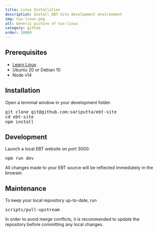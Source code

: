 ```yaml
---
title: Linux Installation
description: Install EBT-Site development environment
img: tux-linux.png
alt: Generic picture of tux-linux
category: github
order: 10000
---
```


## Prerequisites

* [Learn Linux](https://linuxjourney.com/)
* Ubuntu 20 or Debian 10 
* Node v14


## Installation
Open a terminal window in your development folder.
<pre>
git clone git@github.com:sariputta/ebt-site
cd ebt-site
npm install
</pre>

## Development
Launch a local EBT website on port 3000:
<pre>
npm run dev
</pre>

All changes made to your EBT source will
be reflected immediately in the browser.

## Maintenance
To keep your local repository up-to-date, run
<pre>
scripts/pull-upstream
</pre>

In order to avoid merge conflicts, it is recommended to update the repository before committing any local changes.



